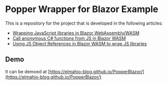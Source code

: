 # Popper Wrapper for Blazor Example
This is a repository for the project that is developed in the following articles:

- [Wrapping JavaScript libraries in Blazor WebAssembly/WASM](https://blog.elmah.io/wrapping-javascript-libraries-in-blazor-webassembly-wasm/)
- [Call anonymous C# functions from JS in Blazor WASM](https://blog.elmah.io/call-anonymous-c-functions-from-js-in-blazor-wasm/)
- [Using JS Object References in Blazor WASM to wrap JS libraries](https://blog.elmah.io/using-js-object-references-in-blazor-wasm-to-wrap-js-libraries/)

## Demo
It can be demoed at [https://elmahio-blog.github.io/PopperBlazor/](https://elmahio-blog.github.io/PopperBlazor/)
